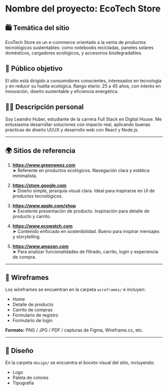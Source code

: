 # Nombre del proyecto: EcoTech Store

## 🛍️ Temática del sitio
EcoTech Store es un e-commerce orientado a la venta de productos tecnológicos sustentables: como notebooks recicladas, paneles solares domésticos, cargadores ecológicos, y accesorios biodegradables.

## 🎯 Público objetivo
El sitio está dirigido a consumidores conscientes, interesados en tecnología y en reducir su huella ecológica. Rango etario: 25 a 45 años, con interés en innovación, diseño sustentable y eficiencia energética.

## 🙋‍♂️ Descripción personal
Soy Leandro Huber, estudiante de la carrera Full Stack en Digital House. Me entusiasma desarrollar soluciones con impacto real, aplicando buenas prácticas de diseño UI/UX y desarrollo web con React y Node.js.

---

## 🌍 Sitios de referencia

1. **https://www.greenweez.com**  
   ➤ Referente en productos ecológicos. Navegación clara y estética minimalista.

2. **https://store.google.com**  
   ➤ Diseño simple, jerarquía visual clara. Ideal para inspirarse en UI de productos tecnológicos.

3. **https://www.apple.com/shop**  
   ➤ Excelente presentación de producto. Inspiración para detalle de producto y carrito.

4. **https://www.ecowatch.com**  
   ➤ Contenido enfocado en sostenibilidad. Bueno para inspirar mensajes y storytelling.

5. **https://www.amazon.com**  
   ➤ Para analizar funcionalidades de filtrado, carrito, login y experiencia de compra.

---

## 📐 Wireframes

Los wireframes se encuentran en la carpeta `wireframes/` e incluyen:

- Home
- Detalle de producto
- Carrito de compras
- Formulario de registro
- Formulario de login

**Formato:** PNG / JPG / PDF / capturas de Figma, Wireframe.cc, etc.

---

## 🎨 Diseño

En la carpeta `design/` se encuentra el boceto visual del sitio, incluyendo:

- Logo
- Paleta de colores
- Tipografía

